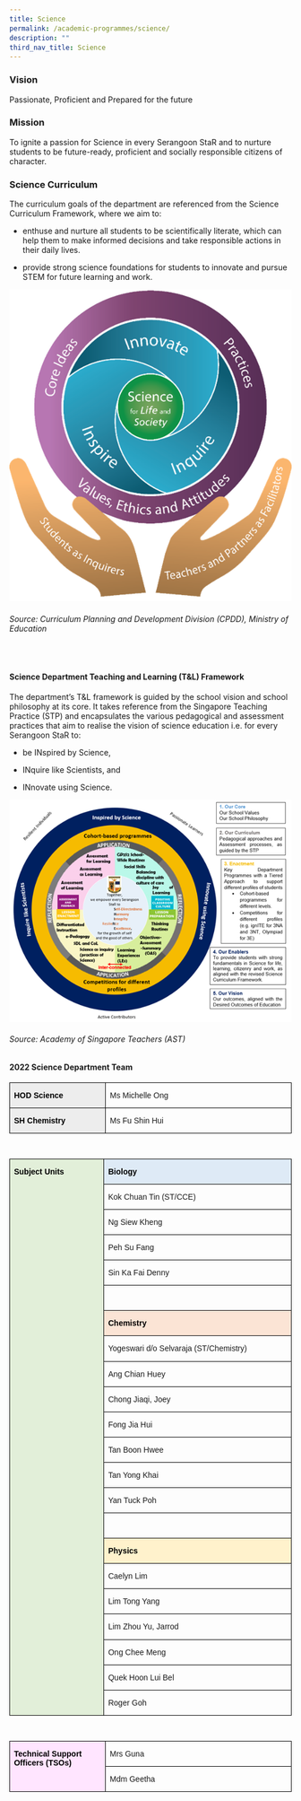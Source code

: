 ```yaml
---
title: Science
permalink: /academic-programmes/science/
description: ""
third_nav_title: Science
---
```

### Vision

Passionate, Proficient and Prepared for the future

### Mission

To ignite a passion for Science in every Serangoon StaR and to nurture students to be future-ready, proficient and socially responsible citizens of character.

### Science Curriculum

The curriculum goals of the department are referenced from the Science Curriculum Framework, where we aim to: 

* enthuse and nurture all students to be scientifically literate, which can help them to make informed decisions and take responsible actions in their daily lives. 

* provide strong science foundations for students to innovate and pursue STEM for future learning and work. 

![](/images/science_page_graphic_1.png)

###### Source: Curriculum Planning and Development Division (CPDD), Ministry of Education
 
#### Science Department Teaching and Learning (T&amp;L) Framework

The department’s T&amp;L framework is guided by the school vision and school philosophy at its core. It takes reference from the Singapore Teaching Practice (STP) and encapsulates the various pedagogical and assessment practices that aim to realise the vision of science education i.e. for every Serangoon StaR to:

* be INspired by Science, 

* INquire like Scientists, and 

* INnovate using Science. 

 ![](/images/science_page_graphic_2.png)
###### Source: Academy of Singapore Teachers (AST)

#### 2022 Science Department Team

<table style="border-collapse:collapse;border:none;mso-border-alt:solid windowtext .5pt;
 mso-yfti-tbllook:1184;mso-padding-alt:0in 5.4pt 0in 5.4pt" cellpadding="0" cellspacing="0" border="1" class="MsoTableGrid"><tbody><tr style="mso-yfti-irow:0;mso-yfti-firstrow:yes"><td style="width:125.75pt;border:solid windowtext 1.0pt;
  mso-border-alt:solid windowtext .5pt;background:#EDEDED;mso-background-themecolor:
  accent3;mso-background-themetint:51;padding:0in 5.4pt 0in 5.4pt" valign="top" width="168"><p style="line-height:115%" class="MsoNormal"><b><span style="font-family:&quot;Arial&quot;,sans-serif;color:black;mso-color-alt:windowtext" lang="EN-SG">HOD Science</span></b><b><span style="font-family:&quot;Arial&quot;,sans-serif" lang="EN-SG"></span></b></p></td><td style="width:263.85pt;border:solid windowtext 1.0pt;
  border-left:none;mso-border-left-alt:solid windowtext .5pt;mso-border-alt:
  solid windowtext .5pt;padding:0in 5.4pt 0in 5.4pt" valign="top" width="352"><p style="line-height:115%" class="MsoNormal"><span style="font-family:&quot;Arial&quot;,sans-serif" lang="EN-SG">Ms Michelle Ong</span></p></td></tr><tr style="mso-yfti-irow:1;mso-yfti-lastrow:yes"><td style="width:125.75pt;border:solid windowtext 1.0pt;
  border-top:none;mso-border-top-alt:solid windowtext .5pt;mso-border-alt:solid windowtext .5pt;
  background:#EDEDED;mso-background-themecolor:accent3;mso-background-themetint:
  51;padding:0in 5.4pt 0in 5.4pt" valign="top" width="168"><p style="line-height:115%" class="MsoNormal"><b><span style="font-family:&quot;Arial&quot;,sans-serif;color:black;mso-color-alt:windowtext" lang="EN-SG">SH Chemistry</span></b><b><span style="font-family:&quot;Arial&quot;,sans-serif" lang="EN-SG"></span></b></p></td><td style="width:263.85pt;border-top:none;border-left:
  none;border-bottom:solid windowtext 1.0pt;border-right:solid windowtext 1.0pt;
  mso-border-top-alt:solid windowtext .5pt;mso-border-left-alt:solid windowtext .5pt;
  mso-border-alt:solid windowtext .5pt;padding:0in 5.4pt 0in 5.4pt" valign="top" width="352"><p style="line-height:115%" class="MsoNormal"><span style="font-family:&quot;Arial&quot;,sans-serif" lang="EN-SG">Ms Fu Shin Hui</span></p></td></tr></tbody></table>

<br>

<table style="border-collapse:collapse;border:none;mso-border-alt:solid windowtext .5pt;
 mso-yfti-tbllook:1184;mso-padding-alt:0in 5.4pt 0in 5.4pt" cellpadding="0" cellspacing="0" border="1" class="MsoTableGrid"><tbody><tr style="mso-yfti-irow:0;mso-yfti-firstrow:yes"><td style="width:125.75pt;border:solid windowtext 1.0pt;
  mso-border-alt:solid windowtext .5pt;background:#E2EFD9;mso-background-themecolor:
  accent6;mso-background-themetint:51;padding:0in 5.4pt 0in 5.4pt" valign="top" rowspan="22" width="168"><p style="line-height:115%" class="MsoNormal"><b><span style="font-family:&quot;Arial&quot;,sans-serif;color:black;mso-color-alt:windowtext" lang="EN-SG">Subject Units</span></b><b><span style="font-family:&quot;Arial&quot;,sans-serif" lang="EN-SG"></span></b></p></td><td style="width:263.85pt;border:solid windowtext 1.0pt;
  border-left:none;mso-border-left-alt:solid windowtext .5pt;mso-border-alt:
  solid windowtext .5pt;background:#DEEAF6;mso-background-themecolor:accent1;
  mso-background-themetint:51;padding:0in 5.4pt 0in 5.4pt" valign="top" width="352"><p style="line-height:115%" class="MsoNormal"><b><span style="font-family:&quot;Arial&quot;,sans-serif;color:black;mso-color-alt:windowtext" lang="EN-SG">Biology</span></b><b><span style="font-family:&quot;Arial&quot;,sans-serif" lang="EN-SG"></span></b></p></td></tr><tr style="mso-yfti-irow:1"><td style="width:263.85pt;border-top:none;border-left:
  none;border-bottom:solid windowtext 1.0pt;border-right:solid windowtext 1.0pt;
  mso-border-top-alt:solid windowtext .5pt;mso-border-left-alt:solid windowtext .5pt;
  mso-border-alt:solid windowtext .5pt;padding:0in 5.4pt 0in 5.4pt" valign="top" width="352"><p style="line-height:115%" class="MsoNormal"><span style="font-family:&quot;Arial&quot;,sans-serif" lang="EN-SG">Kok Chuan Tin (ST/CCE)</span></p></td></tr><tr style="mso-yfti-irow:2"><td style="width:263.85pt;border-top:none;border-left:
  none;border-bottom:solid windowtext 1.0pt;border-right:solid windowtext 1.0pt;
  mso-border-top-alt:solid windowtext .5pt;mso-border-left-alt:solid windowtext .5pt;
  mso-border-alt:solid windowtext .5pt;padding:0in 5.4pt 0in 5.4pt" valign="top" width="352"><p style="line-height:115%" class="MsoNormal"><span style="font-family:&quot;Arial&quot;,sans-serif" lang="EN-SG">Ng Siew Kheng</span></p></td></tr><tr style="mso-yfti-irow:3"><td style="width:263.85pt;border-top:none;border-left:
  none;border-bottom:solid windowtext 1.0pt;border-right:solid windowtext 1.0pt;
  mso-border-top-alt:solid windowtext .5pt;mso-border-left-alt:solid windowtext .5pt;
  mso-border-alt:solid windowtext .5pt;padding:0in 5.4pt 0in 5.4pt" valign="top" width="352"><p style="line-height:115%" class="MsoNormal"><span style="font-family:&quot;Arial&quot;,sans-serif" lang="EN-SG">Peh Su Fang</span></p></td></tr><tr style="mso-yfti-irow:4"><td style="width:263.85pt;border-top:none;border-left:
  none;border-bottom:solid windowtext 1.0pt;border-right:solid windowtext 1.0pt;
  mso-border-top-alt:solid windowtext .5pt;mso-border-left-alt:solid windowtext .5pt;
  mso-border-alt:solid windowtext .5pt;padding:0in 5.4pt 0in 5.4pt" valign="top" width="352"><p style="line-height:115%" class="MsoNormal"><span style="font-family:&quot;Arial&quot;,sans-serif" lang="EN-SG">Sin Ka Fai Denny</span></p></td></tr><tr style="mso-yfti-irow:5"><td style="width:263.85pt;border-top:none;border-left:
  none;border-bottom:solid windowtext 1.0pt;border-right:solid windowtext 1.0pt;
  mso-border-top-alt:solid windowtext .5pt;mso-border-left-alt:solid windowtext .5pt;
  mso-border-alt:solid windowtext .5pt;padding:0in 5.4pt 0in 5.4pt" valign="top" width="352"><p style="line-height:115%" class="MsoNormal"><span style="font-family:&quot;Arial&quot;,sans-serif" lang="EN-SG">&nbsp;</span></p></td></tr><tr style="mso-yfti-irow:6;height:11.65pt"><td style="width:263.85pt;border-top:none;border-left:
  none;border-bottom:solid windowtext 1.0pt;border-right:solid windowtext 1.0pt;
  mso-border-top-alt:solid windowtext .5pt;mso-border-left-alt:solid windowtext .5pt;
  mso-border-alt:solid windowtext .5pt;background:#FBE4D5;mso-background-themecolor:
  accent2;mso-background-themetint:51;padding:0in 5.4pt 0in 5.4pt;height:11.65pt" valign="top" width="352"><p style="line-height:115%" class="MsoNormal"><b><span style="font-family:&quot;Arial&quot;,sans-serif;color:black;mso-color-alt:windowtext" lang="EN-SG">Chemistry</span></b><span style="font-family:&quot;Arial&quot;,sans-serif" lang="EN-SG"></span></p></td></tr><tr style="mso-yfti-irow:7"><td style="width:263.85pt;border-top:none;border-left:
  none;border-bottom:solid windowtext 1.0pt;border-right:solid windowtext 1.0pt;
  mso-border-top-alt:solid windowtext .5pt;mso-border-left-alt:solid windowtext .5pt;
  mso-border-alt:solid windowtext .5pt;padding:0in 5.4pt 0in 5.4pt" valign="top" width="352"><p style="line-height:115%" class="MsoNormal"><span style="font-family:&quot;Arial&quot;,sans-serif" lang="EN-SG">Yogeswari d/o Selvaraja (ST/Chemistry)</span></p></td></tr><tr style="mso-yfti-irow:8"><td style="width:263.85pt;border-top:none;border-left:
  none;border-bottom:solid windowtext 1.0pt;border-right:solid windowtext 1.0pt;
  mso-border-top-alt:solid windowtext .5pt;mso-border-left-alt:solid windowtext .5pt;
  mso-border-alt:solid windowtext .5pt;padding:0in 5.4pt 0in 5.4pt" valign="top" width="352"><p style="line-height:115%" class="MsoNormal"><span style="font-family:&quot;Arial&quot;,sans-serif" lang="EN-SG">Ang Chian Huey</span></p></td></tr><tr style="mso-yfti-irow:9"><td style="width:263.85pt;border-top:none;border-left:
  none;border-bottom:solid windowtext 1.0pt;border-right:solid windowtext 1.0pt;
  mso-border-top-alt:solid windowtext .5pt;mso-border-left-alt:solid windowtext .5pt;
  mso-border-alt:solid windowtext .5pt;padding:0in 5.4pt 0in 5.4pt" valign="top" width="352"><p style="line-height:115%" class="MsoNormal"><span style="font-family:&quot;Arial&quot;,sans-serif" lang="EN-SG">Chong Jiaqi, Joey</span></p></td></tr><tr style="mso-yfti-irow:10"><td style="width:263.85pt;border-top:none;border-left:
  none;border-bottom:solid windowtext 1.0pt;border-right:solid windowtext 1.0pt;
  mso-border-top-alt:solid windowtext .5pt;mso-border-left-alt:solid windowtext .5pt;
  mso-border-alt:solid windowtext .5pt;padding:0in 5.4pt 0in 5.4pt" valign="top" width="352"><p style="line-height:115%" class="MsoNormal"><span style="font-family:&quot;Arial&quot;,sans-serif" lang="EN-SG">Fong Jia Hui</span></p></td></tr><tr style="mso-yfti-irow:11"><td style="width:263.85pt;border-top:none;border-left:
  none;border-bottom:solid windowtext 1.0pt;border-right:solid windowtext 1.0pt;
  mso-border-top-alt:solid windowtext .5pt;mso-border-left-alt:solid windowtext .5pt;
  mso-border-alt:solid windowtext .5pt;padding:0in 5.4pt 0in 5.4pt" valign="top" width="352"><p style="line-height:115%" class="MsoNormal"><span style="font-family:&quot;Arial&quot;,sans-serif" lang="EN-SG">Tan Boon Hwee</span></p></td></tr><tr style="mso-yfti-irow:12"><td style="width:263.85pt;border-top:none;border-left:
  none;border-bottom:solid windowtext 1.0pt;border-right:solid windowtext 1.0pt;
  mso-border-top-alt:solid windowtext .5pt;mso-border-left-alt:solid windowtext .5pt;
  mso-border-alt:solid windowtext .5pt;padding:0in 5.4pt 0in 5.4pt" valign="top" width="352"><p style="line-height:115%" class="MsoNormal"><span style="font-family:&quot;Arial&quot;,sans-serif" lang="EN-SG">Tan Yong Khai</span></p></td></tr><tr style="mso-yfti-irow:13"><td style="width:263.85pt;border-top:none;border-left:
  none;border-bottom:solid windowtext 1.0pt;border-right:solid windowtext 1.0pt;
  mso-border-top-alt:solid windowtext .5pt;mso-border-left-alt:solid windowtext .5pt;
  mso-border-alt:solid windowtext .5pt;padding:0in 5.4pt 0in 5.4pt" valign="top" width="352"><p style="line-height:115%" class="MsoNormal"><span style="font-family:&quot;Arial&quot;,sans-serif" lang="EN-SG">Yan Tuck Poh</span></p></td></tr><tr style="mso-yfti-irow:14"><td style="width:263.85pt;border-top:none;border-left:
  none;border-bottom:solid windowtext 1.0pt;border-right:solid windowtext 1.0pt;
  mso-border-top-alt:solid windowtext .5pt;mso-border-left-alt:solid windowtext .5pt;
  mso-border-alt:solid windowtext .5pt;padding:0in 5.4pt 0in 5.4pt" valign="top" width="352"><p style="line-height:115%" class="MsoNormal"><span style="font-family:&quot;Arial&quot;,sans-serif" lang="EN-SG">&nbsp;</span></p></td></tr><tr style="mso-yfti-irow:15"><td style="width:263.85pt;border-top:none;border-left:
  none;border-bottom:solid windowtext 1.0pt;border-right:solid windowtext 1.0pt;
  mso-border-top-alt:solid windowtext .5pt;mso-border-left-alt:solid windowtext .5pt;
  mso-border-alt:solid windowtext .5pt;background:#FFF2CC;mso-background-themecolor:
  accent4;mso-background-themetint:51;padding:0in 5.4pt 0in 5.4pt" valign="top" width="352"><p style="line-height:115%" class="MsoNormal"><b><span style="font-family:&quot;Arial&quot;,sans-serif;color:black;mso-color-alt:windowtext" lang="EN-SG">Physics</span></b><span style="font-family:&quot;Arial&quot;,sans-serif" lang="EN-SG"></span></p></td></tr><tr style="mso-yfti-irow:16"><td style="width:263.85pt;border-top:none;border-left:
  none;border-bottom:solid windowtext 1.0pt;border-right:solid windowtext 1.0pt;
  mso-border-top-alt:solid windowtext .5pt;mso-border-left-alt:solid windowtext .5pt;
  mso-border-alt:solid windowtext .5pt;padding:0in 5.4pt 0in 5.4pt" valign="top" width="352"><p style="line-height:115%" class="MsoNormal"><span style="font-family:&quot;Arial&quot;,sans-serif" lang="EN-SG">Caelyn Lim</span></p></td></tr><tr style="mso-yfti-irow:17"><td style="width:263.85pt;border-top:none;border-left:
  none;border-bottom:solid windowtext 1.0pt;border-right:solid windowtext 1.0pt;
  mso-border-top-alt:solid windowtext .5pt;mso-border-left-alt:solid windowtext .5pt;
  mso-border-alt:solid windowtext .5pt;padding:0in 5.4pt 0in 5.4pt" valign="top" width="352"><p style="line-height:115%" class="MsoNormal"><span style="font-family:&quot;Arial&quot;,sans-serif" lang="EN-SG">Lim Tong Yang</span></p></td></tr><tr style="mso-yfti-irow:18"><td style="width:263.85pt;border-top:none;border-left:
  none;border-bottom:solid windowtext 1.0pt;border-right:solid windowtext 1.0pt;
  mso-border-top-alt:solid windowtext .5pt;mso-border-left-alt:solid windowtext .5pt;
  mso-border-alt:solid windowtext .5pt;padding:0in 5.4pt 0in 5.4pt" valign="top" width="352"><p style="line-height:115%" class="MsoNormal"><span style="font-family:&quot;Arial&quot;,sans-serif" lang="EN-SG">Lim Zhou Yu, Jarrod</span></p></td></tr><tr style="mso-yfti-irow:19"><td style="width:263.85pt;border-top:none;border-left:
  none;border-bottom:solid windowtext 1.0pt;border-right:solid windowtext 1.0pt;
  mso-border-top-alt:solid windowtext .5pt;mso-border-left-alt:solid windowtext .5pt;
  mso-border-alt:solid windowtext .5pt;padding:0in 5.4pt 0in 5.4pt" valign="top" width="352"><p style="line-height:115%" class="MsoNormal"><span style="font-family:&quot;Arial&quot;,sans-serif" lang="EN-SG">Ong Chee Meng</span></p></td></tr><tr style="mso-yfti-irow:20"><td style="width:263.85pt;border-top:none;border-left:
  none;border-bottom:solid windowtext 1.0pt;border-right:solid windowtext 1.0pt;
  mso-border-top-alt:solid windowtext .5pt;mso-border-left-alt:solid windowtext .5pt;
  mso-border-alt:solid windowtext .5pt;padding:0in 5.4pt 0in 5.4pt" valign="top" width="352"><p style="line-height:115%" class="MsoNormal"><span style="font-family:&quot;Arial&quot;,sans-serif" lang="EN-SG">Quek Hoon Lui Bel</span></p></td></tr><tr style="mso-yfti-irow:21;mso-yfti-lastrow:yes"><td style="width:263.85pt;border-top:none;border-left:
  none;border-bottom:solid windowtext 1.0pt;border-right:solid windowtext 1.0pt;
  mso-border-top-alt:solid windowtext .5pt;mso-border-left-alt:solid windowtext .5pt;
  mso-border-alt:solid windowtext .5pt;padding:0in 5.4pt 0in 5.4pt" valign="top" width="352"><p style="line-height:115%" class="MsoNormal"><span style="font-family:&quot;Arial&quot;,sans-serif" lang="EN-SG">Roger Goh</span></p></td></tr></tbody></table>

<br>

<table style="border-collapse:collapse;border:none;mso-border-alt:solid windowtext .5pt;
 mso-yfti-tbllook:1184;mso-padding-alt:0in 5.4pt 0in 5.4pt" cellpadding="0" cellspacing="0" border="1" class="MsoTableGrid"><tbody><tr style="mso-yfti-irow:0;mso-yfti-firstrow:yes"><td style="width:125.75pt;border:solid windowtext 1.0pt;
  mso-border-alt:solid windowtext .5pt;background:#FFE5FF;padding:0in 5.4pt 0in 5.4pt" valign="top" rowspan="2" width="168"><p style="line-height:115%" class="MsoNormal"><b><span style="font-family:&quot;Arial&quot;,sans-serif;color:black;mso-color-alt:windowtext" lang="EN-SG">Technical Support Officers (TSOs)</span></b><b><span style="font-family:
  &quot;Arial&quot;,sans-serif" lang="EN-SG"></span></b></p></td><td style="width:263.85pt;border:solid windowtext 1.0pt;
  border-left:none;mso-border-left-alt:solid windowtext .5pt;mso-border-alt:
  solid windowtext .5pt;padding:0in 5.4pt 0in 5.4pt" valign="top" width="352"><p style="line-height:115%" class="MsoNormal"><span style="font-family:&quot;Arial&quot;,sans-serif" lang="EN-SG">Mrs Guna</span></p></td></tr><tr style="mso-yfti-irow:1;mso-yfti-lastrow:yes"><td style="width:263.85pt;border-top:none;border-left:
  none;border-bottom:solid windowtext 1.0pt;border-right:solid windowtext 1.0pt;
  mso-border-top-alt:solid windowtext .5pt;mso-border-left-alt:solid windowtext .5pt;
  mso-border-alt:solid windowtext .5pt;padding:0in 5.4pt 0in 5.4pt" valign="top" width="352"><p style="line-height:115%" class="MsoNormal"><span style="font-family:&quot;Arial&quot;,sans-serif" lang="EN-SG">Mdm Geetha</span></p></td></tr></tbody></table>


